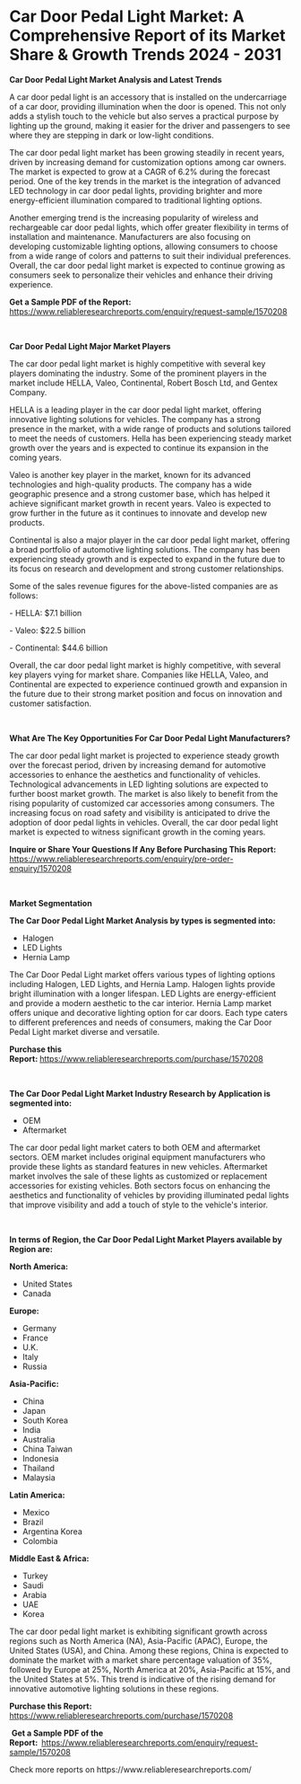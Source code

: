 <p><h1>Car Door Pedal Light Market: A Comprehensive Report of its Market Share & Growth Trends 2024 - 2031</h1></p><p><strong>Car Door Pedal Light Market Analysis and Latest Trends</strong></p>
<p><p>A car door pedal light is an accessory that is installed on the undercarriage of a car door, providing illumination when the door is opened. This not only adds a stylish touch to the vehicle but also serves a practical purpose by lighting up the ground, making it easier for the driver and passengers to see where they are stepping in dark or low-light conditions.</p><p>The car door pedal light market has been growing steadily in recent years, driven by increasing demand for customization options among car owners. The market is expected to grow at a CAGR of 6.2% during the forecast period. One of the key trends in the market is the integration of advanced LED technology in car door pedal lights, providing brighter and more energy-efficient illumination compared to traditional lighting options. </p><p>Another emerging trend is the increasing popularity of wireless and rechargeable car door pedal lights, which offer greater flexibility in terms of installation and maintenance. Manufacturers are also focusing on developing customizable lighting options, allowing consumers to choose from a wide range of colors and patterns to suit their individual preferences. Overall, the car door pedal light market is expected to continue growing as consumers seek to personalize their vehicles and enhance their driving experience.</p></p>
<p><strong>Get a Sample PDF of the Report:&nbsp;</strong> <a href="https://www.reliableresearchreports.com/enquiry/request-sample/1570208">https://www.reliableresearchreports.com/enquiry/request-sample/1570208</a></p>
<p>&nbsp;</p>
<p><strong>Car Door Pedal Light Major Market Players</strong></p>
<p><p>The car door pedal light market is highly competitive with several key players dominating the industry. Some of the prominent players in the market include HELLA, Valeo, Continental, Robert Bosch Ltd, and Gentex Company. </p><p>HELLA is a leading player in the car door pedal light market, offering innovative lighting solutions for vehicles. The company has a strong presence in the market, with a wide range of products and solutions tailored to meet the needs of customers. Hella has been experiencing steady market growth over the years and is expected to continue its expansion in the coming years.</p><p>Valeo is another key player in the market, known for its advanced technologies and high-quality products. The company has a wide geographic presence and a strong customer base, which has helped it achieve significant market growth in recent years. Valeo is expected to grow further in the future as it continues to innovate and develop new products.</p><p>Continental is also a major player in the car door pedal light market, offering a broad portfolio of automotive lighting solutions. The company has been experiencing steady growth and is expected to expand in the future due to its focus on research and development and strong customer relationships.</p><p>Some of the sales revenue figures for the above-listed companies are as follows:</p><p>- HELLA: $7.1 billion</p><p>- Valeo: $22.5 billion</p><p>- Continental: $44.6 billion</p><p>Overall, the car door pedal light market is highly competitive, with several key players vying for market share. Companies like HELLA, Valeo, and Continental are expected to experience continued growth and expansion in the future due to their strong market position and focus on innovation and customer satisfaction.</p></p>
<p>&nbsp;</p>
<p><strong>What Are The Key Opportunities For Car Door Pedal Light Manufacturers?</strong></p>
<p><p>The car door pedal light market is projected to experience steady growth over the forecast period, driven by increasing demand for automotive accessories to enhance the aesthetics and functionality of vehicles. Technological advancements in LED lighting solutions are expected to further boost market growth. The market is also likely to benefit from the rising popularity of customized car accessories among consumers. The increasing focus on road safety and visibility is anticipated to drive the adoption of door pedal lights in vehicles. Overall, the car door pedal light market is expected to witness significant growth in the coming years.</p></p>
<p><strong>Inquire or Share Your Questions If Any Before Purchasing This Report:</strong> <a href="https://www.reliableresearchreports.com/enquiry/pre-order-enquiry/1570208">https://www.reliableresearchreports.com/enquiry/pre-order-enquiry/1570208</a></p>
<p>&nbsp;</p>
<p><strong>Market Segmentation</strong></p>
<p><strong>The Car Door Pedal Light Market Analysis by types is segmented into:</strong></p>
<p><ul><li>Halogen</li><li>LED Lights</li><li>Hernia Lamp</li></ul></p>
<p><p>The Car Door Pedal Light market offers various types of lighting options including Halogen, LED Lights, and Hernia Lamp. Halogen lights provide bright illumination with a longer lifespan. LED Lights are energy-efficient and provide a modern aesthetic to the car interior. Hernia Lamp market offers unique and decorative lighting option for car doors. Each type caters to different preferences and needs of consumers, making the Car Door Pedal Light market diverse and versatile.</p></p>
<p><strong>Purchase this Report:&nbsp;</strong><a href="https://www.reliableresearchreports.com/purchase/1570208">https://www.reliableresearchreports.com/purchase/1570208</a></p>
<p>&nbsp;</p>
<p><strong>The Car Door Pedal Light Market Industry Research by Application is segmented into:</strong></p>
<p><ul><li>OEM</li><li>Aftermarket</li></ul></p>
<p><p>The car door pedal light market caters to both OEM and aftermarket sectors. OEM market includes original equipment manufacturers who provide these lights as standard features in new vehicles. Aftermarket market involves the sale of these lights as customized or replacement accessories for existing vehicles. Both sectors focus on enhancing the aesthetics and functionality of vehicles by providing illuminated pedal lights that improve visibility and add a touch of style to the vehicle's interior.</p></p>
<p>&nbsp;</p>
<p><strong>In terms of Region, the Car Door Pedal Light Market Players available by Region are:</strong></p>
<p>
    <p> <strong> North America: </strong>
        <ul>
            <li>United States</li>
            <li>Canada</li>
        </ul>
        </p> 
    <p> <strong> Europe: </strong>
        <ul>
            <li>Germany</li>
            <li>France</li>
            <li>U.K.</li>
            <li>Italy</li>
            <li>Russia</li>
        </ul>
        </p> 
    <p> <strong> Asia-Pacific: </strong>
        <ul>
            <li>China</li>
            <li>Japan</li>
            <li>South Korea</li>
            <li>India</li>
            <li>Australia</li>
            <li>China Taiwan</li>
            <li>Indonesia</li>
            <li>Thailand</li>
            <li>Malaysia</li>
        </ul>
        </p> 
    <p> <strong> Latin America: </strong>
        <ul>
            <li>Mexico</li>
            <li>Brazil</li>
            <li>Argentina Korea</li>
            <li>Colombia</li>
        </ul>
        </p> 
    <p> <strong> Middle East & Africa: </strong>
        <ul>
            <li>Turkey</li>
            <li>Saudi</li>
            <li>Arabia</li>
            <li>UAE</li>
            <li>Korea</li>
        </ul>
    </p>
    </p>
<p><p>The car door pedal light market is exhibiting significant growth across regions such as North America (NA), Asia-Pacific (APAC), Europe, the United States (USA), and China. Among these regions, China is expected to dominate the market with a market share percentage valuation of 35%, followed by Europe at 25%, North America at 20%, Asia-Pacific at 15%, and the United States at 5%. This trend is indicative of the rising demand for innovative automotive lighting solutions in these regions.</p></p>
<p><strong>Purchase this Report: </strong><a href="https://www.reliableresearchreports.com/purchase/1570208">https://www.reliableresearchreports.com/purchase/1570208</a></p>
<p>&nbsp;<strong>Get a Sample PDF of the Report:&nbsp;&nbsp;</strong><a href="https://www.reliableresearchreports.com/enquiry/request-sample/1570208">https://www.reliableresearchreports.com/enquiry/request-sample/1570208</a></p>
<p><strong></strong></p>
<p>Check more reports on https://www.reliableresearchreports.com/</p>